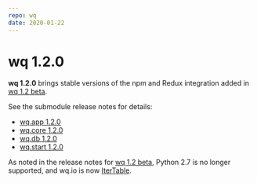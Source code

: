 ```yaml
---
repo: wq
date: 2020-01-22
---
```


# wq 1.2.0

**wq 1.2.0** brings stable versions of the npm and Redux integration added in [wq 1.2 beta].

See the submodule release notes for details:
- [wq.app 1.2.0](./wq.app-1.2.0.md)
- [wq.core 1.2.0](./wq.build-1.2.0.md)
- [wq.db 1.2.0](./wq.db-1.2.0.md)
- [wq.start 1.2.0](./wq.create-1.2.0.md)

As noted in the release notes for [wq 1.2 beta], Python 2.7 is no longer supported, and wq.io is now [IterTable](https://django-data-wizard.wq.io/itertable/).

[wq 1.2 beta]: ./wq-1.2.0b1.md

